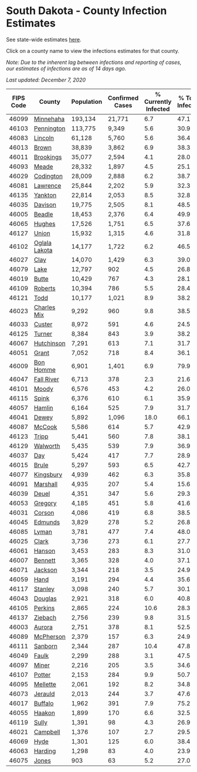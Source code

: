 # South Dakota - County Infection Estimates

See state-wide estimates [here](/infections/us-sd).

Click on a county name to view the infections estimates for that county.

*Note: Due to the inherent lag between infections and reporting of cases, our estimates of infections are as of 14 days ago.*

*Last updated: December 7, 2020*

|   FIPS Code |                         County |   Population |   Confirmed Cases |   % Currently Infected |   % Total Infected |
|-------------|--------------------------------|--------------|-------------------|------------------------|--------------------|
|       46099 |         [Minnehaha](minnehaha) |      193,134 |            21,771 |                    6.7 |               47.1 |
|       46103 |       [Pennington](pennington) |      113,775 |             9,349 |                    5.6 |               30.9 |
|       46083 |             [Lincoln](lincoln) |       61,128 |             5,760 |                    5.6 |               36.4 |
|       46013 |                 [Brown](brown) |       38,839 |             3,862 |                    6.9 |               38.3 |
|       46011 |         [Brookings](brookings) |       35,077 |             2,594 |                    4.1 |               28.0 |
|       46093 |                 [Meade](meade) |       28,332 |             1,897 |                    4.5 |               25.1 |
|       46029 |         [Codington](codington) |       28,009 |             2,888 |                    6.2 |               38.7 |
|       46081 |           [Lawrence](lawrence) |       25,844 |             2,202 |                    5.9 |               32.3 |
|       46135 |             [Yankton](yankton) |       22,814 |             2,053 |                    8.5 |               32.8 |
|       46035 |             [Davison](davison) |       19,775 |             2,505 |                    8.1 |               48.5 |
|       46005 |               [Beadle](beadle) |       18,453 |             2,376 |                    6.4 |               49.9 |
|       46065 |               [Hughes](hughes) |       17,526 |             1,751 |                    6.5 |               37.6 |
|       46127 |                 [Union](union) |       15,932 |             1,315 |                    4.6 |               31.8 |
|       46102 | [Oglala Lakota](oglala-lakota) |       14,177 |             1,722 |                    6.2 |               46.5 |
|       46027 |                   [Clay](clay) |       14,070 |             1,429 |                    6.3 |               39.0 |
|       46079 |                   [Lake](lake) |       12,797 |               902 |                    4.5 |               26.8 |
|       46019 |                 [Butte](butte) |       10,429 |               767 |                    4.3 |               28.1 |
|       46109 |             [Roberts](roberts) |       10,394 |               786 |                    5.5 |               28.4 |
|       46121 |                   [Todd](todd) |       10,177 |             1,021 |                    8.9 |               38.2 |
|       46023 |     [Charles Mix](charles-mix) |        9,292 |               960 |                    9.8 |               38.5 |
|       46033 |               [Custer](custer) |        8,972 |               591 |                    4.6 |               24.5 |
|       46125 |               [Turner](turner) |        8,384 |               843 |                    3.9 |               38.2 |
|       46067 |       [Hutchinson](hutchinson) |        7,291 |               613 |                    7.1 |               31.7 |
|       46051 |                 [Grant](grant) |        7,052 |               718 |                    8.4 |               36.1 |
|       46009 |         [Bon Homme](bon-homme) |        6,901 |             1,401 |                    6.9 |               79.9 |
|       46047 |       [Fall River](fall-river) |        6,713 |               378 |                    2.3 |               21.6 |
|       46101 |                 [Moody](moody) |        6,576 |               453 |                    4.2 |               26.0 |
|       46115 |                 [Spink](spink) |        6,376 |               610 |                    6.1 |               35.9 |
|       46057 |               [Hamlin](hamlin) |        6,164 |               525 |                    7.9 |               31.7 |
|       46041 |                 [Dewey](dewey) |        5,892 |             1,096 |                   18.0 |               66.1 |
|       46087 |               [McCook](mccook) |        5,586 |               614 |                    5.7 |               42.9 |
|       46123 |                 [Tripp](tripp) |        5,441 |               560 |                    7.8 |               38.1 |
|       46129 |           [Walworth](walworth) |        5,435 |               539 |                    7.9 |               36.9 |
|       46037 |                     [Day](day) |        5,424 |               417 |                    7.7 |               28.9 |
|       46015 |                 [Brule](brule) |        5,297 |               593 |                    6.5 |               42.7 |
|       46077 |         [Kingsbury](kingsbury) |        4,939 |               462 |                    6.3 |               35.8 |
|       46091 |           [Marshall](marshall) |        4,935 |               207 |                    5.4 |               15.6 |
|       46039 |                 [Deuel](deuel) |        4,351 |               347 |                    5.6 |               29.3 |
|       46053 |             [Gregory](gregory) |        4,185 |               451 |                    5.8 |               41.6 |
|       46031 |               [Corson](corson) |        4,086 |               419 |                    6.8 |               38.5 |
|       46045 |             [Edmunds](edmunds) |        3,829 |               278 |                    5.2 |               26.8 |
|       46085 |                 [Lyman](lyman) |        3,781 |               477 |                    7.4 |               48.0 |
|       46025 |                 [Clark](clark) |        3,736 |               273 |                    6.1 |               27.7 |
|       46061 |               [Hanson](hanson) |        3,453 |               283 |                    8.3 |               31.0 |
|       46007 |             [Bennett](bennett) |        3,365 |               328 |                    4.0 |               37.1 |
|       46071 |             [Jackson](jackson) |        3,344 |               218 |                    3.5 |               24.9 |
|       46059 |                   [Hand](hand) |        3,191 |               294 |                    4.4 |               35.6 |
|       46117 |             [Stanley](stanley) |        3,098 |               240 |                    5.7 |               30.1 |
|       46043 |             [Douglas](douglas) |        2,921 |               318 |                    6.0 |               40.8 |
|       46105 |             [Perkins](perkins) |        2,865 |               224 |                   10.6 |               28.3 |
|       46137 |             [Ziebach](ziebach) |        2,756 |               239 |                    9.8 |               31.5 |
|       46003 |               [Aurora](aurora) |        2,751 |               378 |                    8.1 |               52.5 |
|       46089 |         [McPherson](mcpherson) |        2,379 |               157 |                    6.3 |               24.9 |
|       46111 |             [Sanborn](sanborn) |        2,344 |               287 |                   10.4 |               47.8 |
|       46049 |                 [Faulk](faulk) |        2,299 |               288 |                    3.1 |               47.5 |
|       46097 |                 [Miner](miner) |        2,216 |               205 |                    3.5 |               34.6 |
|       46107 |               [Potter](potter) |        2,153 |               284 |                    9.9 |               50.7 |
|       46095 |           [Mellette](mellette) |        2,061 |               192 |                    8.2 |               34.8 |
|       46073 |             [Jerauld](jerauld) |        2,013 |               244 |                    3.7 |               47.6 |
|       46017 |             [Buffalo](buffalo) |        1,962 |               391 |                    7.9 |               75.2 |
|       46055 |               [Haakon](haakon) |        1,899 |               170 |                    6.6 |               32.5 |
|       46119 |                 [Sully](sully) |        1,391 |                98 |                    4.3 |               26.9 |
|       46021 |           [Campbell](campbell) |        1,376 |               107 |                    2.7 |               29.5 |
|       46069 |                   [Hyde](hyde) |        1,301 |               125 |                    6.0 |               38.4 |
|       46063 |             [Harding](harding) |        1,298 |                83 |                    4.0 |               23.9 |
|       46075 |                 [Jones](jones) |          903 |                63 |                    5.2 |               27.0 |